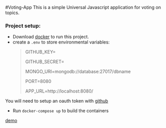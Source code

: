 #Voting-App
This is a simple Universal Javascript application for voting on topics.


### Project setup:
* Download [docker](https://www.docker.com/get-started) to run this project.
* create a `.env` to store environmental variables:
    > GITHUB_KEY=
    >
    > GITHUB_SECRET=
    >
    > MONGO_URI=mongodb://database:27017/dbname
    >
    > PORT=8080
    >
    > APP_URL=http://localhost:8080/

You will need to setup an oauth token with [github](https://developer.github.com/apps/building-oauth-apps/authorizing-oauth-apps/)


* Run `docker-compose up` to build the containers

 [demo](https://voting-app-df.herokuapp.com/)